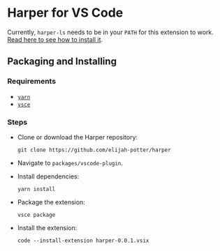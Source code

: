 # Harper for VS Code

Currently, `harper-ls` needs to be in your `PATH` for this extension to work. [Read here to see how to install it](/harper-ls/README.md#installation).

## Packaging and Installing

### Requirements

- [`yarn`](https://yarnpkg.com)
- [`vsce`](https://github.com/microsoft/vscode-vsce)

### Steps

- Clone or download the Harper repository:

  ```console
  git clone https://github.com/elijah-potter/harper
  ```

- Navigate to `packages/vscode-plugin`.
- Install dependencies:

  ```console
  yarn install
  ```

- Package the extension:

  ```console
  vsce package
  ```

- Install the extension:

  ```console
  code --install-extension harper-0.0.1.vsix
  ```

